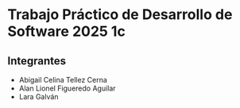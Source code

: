 # Trabajo Práctico de Desarrollo de Software 2025 1c

## Integrantes
- Abigail Celina Tellez Cerna
- Alan Lionel Figueredo Aguilar
- Lara Galván
